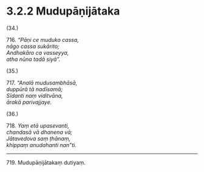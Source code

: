 

# 3.2.2 Mudupāṇijātaka




(34.)

716\. _“Pāṇi ce muduko cassa,_  
_nāgo cassa sukārito;_  
_Andhakāro ca vasseyya,_  
_atha nūna tadā siyā”._  


(35.)

717\. _“Analā mudusambhāsā,_  
_duppūrā tā nadīsamā;_  
_Sīdanti naṃ viditvāna,_  
_ārakā parivajjaye._  


(36.)

718\. _Yaṃ etā upasevanti,_  
_chandasā vā dhanena vā;_  
_Jātavedova saṃ ṭhānaṃ,_  
_khippaṃ anudahanti nan”ti._  


---

719\. Mudupāṇijātakaṃ dutiyaṃ.





